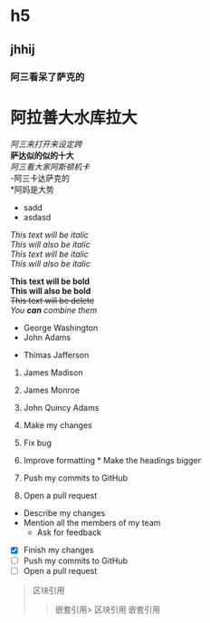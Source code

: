 # h5
## jhhij
### 阿三看呆了萨克的   
# 阿拉善大水库拉大   

*阿三来打开来设定跨*  
**萨达似的似的十大**    
_阿三看大家阿斯顿机卡_     
-阿三卡达萨克的    
*阿妈是大势    
- sadd
- asdasd

*This text will be italic*  
_This will also be italic_  
*This text will be italic*  
_This will also be italic_

**This text will be bold**           
__This will also be bold__  
~~This text will be delete~~  
_You **can** combine them_  

- George Washington
- John Adams
* Thimas Jafferson  
1. James Madison
2. James Monroe
3. John Quincy Adams

1. Make my changes
  1. Fix bug
  2. Improve formatting
    * Make the headings bigger
2. Push my commits to GitHub
3. Open a pull request
  * Describe my changes
  * Mention all the members of my team
    * Ask for feedback
    
    
- [x] Finish my changes
- [ ] Push my commits to GitHub
- [ ] Open a pull request

> 区块引用
>> 嵌套引用> 区块引用
>> 嵌套引用
